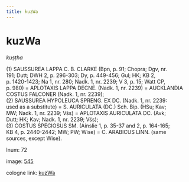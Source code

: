 ```yaml
---
title: kuzWa
---
```


# kuzWa

<i>kuṣṭha</i>  <div n="P" />(1) <bot>SAUSSUREA LAPPA C. B. CLARKE</bot> (Bpn, p. 91; Chopra; Dgv, nr. <div n="lb" />191; Dutt; DWH 2, p. 296-303; Dy, p. 449-456; Gul; HK; KB 2, <div n="lb" />p. 1420-1423; Na 1, nr. 280; Nadk. 1, nr. 2239; V 3, p. 15; Watt CP, <div n="lb" />p. 980) = <bot>APLOTAXIS LAPPA DECNE.</bot> (Nadk. 1, nr. 2239) = <bot>AUCKLANDIA <div n="lb" />COSTUS FALCONER</bot> (Nadk. 1, nr. 2239); <div n="P" />(2) <bot>SAUSSUREA HYPOLEUCA SPRENG. EX DC.</bot> (Nadk. 1, nr. 2239: <div n="lb" />used as a substitute) = <bot>S. AURICULATA</bot> (<bot>DC.</bot>) Sch. Bip. (HSu; Kav; <div n="lb" />MW; Nadk. 1, nr. 2239; Vśs) = <bot>APLOTAXIS AURICULATA DC.</bot> (Avk; <div n="lb" />Dutt; HK; Kav; Nadk. 1, nr. 2239; Vśs); <div n="P" />(3) <bot>COSTUS SPECIOSUS SM.</bot> (Ainslie 1, p. 35-37 and 2, p. 164-165; <div n="lb" />KB 4, p. 2440-2442; MW; PW; Wise) = <bot>C. ARABICUS LINN.</bot> (same <div n="lb" />sources, except Wise).

lnum: 72

image: [545](https://www.sanskrit-lexicon.uni-koeln.de/scans/csl-apidev/servepdf.php?dict=snp&page=545)

cologne link: [kuzWa](https://sanskrit-lexicon.uni-koeln.de/scans/csl-apidev/getword.php?dict=snp&key=kuzWa)

